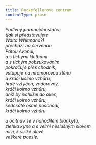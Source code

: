 ```yaml
---
title: Rockefellerovo centrum
contentType: prose
---
```


<section>

_Podivný paranoidní stařec  
(jak si představujete  
Walta Whitmana?)  
přechází na červenou  
Pátou Avenui,  
a s tichými kletbami  
a s tichým pobzukováním  
pokračuje přes chodník,  
vstupuje na mramorovou stěnu  
a kráčí kolmo vzhůru,  
hrdě vztyčen, vodorovný,  
kráčí kolmo vzhůru,  
aniž by nahlížel do oken,  
kráčí kolmo vzhůru,  
šedesáté osmé poschodí,  
kráčí kolmo vzhůru_

</section>

<section>

_a ocitnuv se v nahodilém blankytu,  
zlehka kyne a s velmi neslušným slovem  
mizí, k velké úlevě  
veškeré poesie._

</section>
